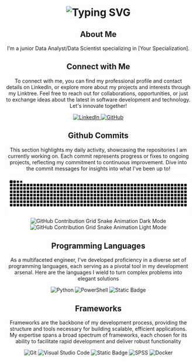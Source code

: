 <!--
Based on:
    https://dev.to/zanepearton/creating-an-engaging-github-profile-a-step-by-step-guide-4hfl
    https://github.com/ZanePearton/ZanePearton
-->

<div align="center">
    <h1>
        <img src="https://readme-typing-svg.herokuapp.com?font=Fira+Code&duration=4000&color=F7007A&center=true&random=false&width=435&lines=Hi!;I'm+Alvaro+Manzanas;Welcome+to+my+GitHub" alt="Typing SVG" />
    </h1>
</div>

<div align="center">
    <h2>About Me</h2>
    <p>I'm a junior Data Analyst/Data Scientist specializing in [Your Specialization].</p>
</div>

<div align="center">
    <h2 align="center" class="section-heading">Connect with Me</h2>
    <p> To connect with me, you can find my professional profile and contact details on LinkedIn, or explore more about my projects and interests through my Linktree. Feel free to reach out for collaborations, opportunities, or just to exchange ideas about the latest in software development and technology. Let's innovate together! </p>
    <div align="center">
        <a href="https://www.linkedin.com/in/alvaromanzanas/">
            <img alt="LinkedIn" src="https://img.shields.io/badge/alvaromanzanas-brightgreen?logo=linkedin">
        </a>
        <a href="https://almanzanas.github.io/">
            <img alt="GitHub" src="https://img.shields.io/badge/almanzanas-grey?logo=github">
        </a>
    </div>
    <div align="center">
        <h2>Github Commits</h2>
        <p>This section highlights my daily activity, showcasing the repositories I am currently working on. Each commit represents progress or fixes to ongoing projects, reflecting my commitment to continuous improvement. Dive into the commit messages for insights into what I've been up to!</p>
        <picture>
            <source media="(prefers-color-scheme: dark)" srcset="https://raw.githubusercontent.com/almanzanas/almanzanas/output/github-contribution-grid-snake-dark.svg#gh-dark-mode-only">
            <source media="(prefers-color-scheme: light)" srcset="https://raw.githubusercontent.com/almanzanas/almanzanas/output/github-contribution-grid-snake.svg#gh-light-mode-only">
            <img alt="github contribution grid snake animation" src="https://raw.githubusercontent.com/almanzanas/almanzanas/output/github-contribution-grid-snake.svg" style="visibility:visible;max-width:100%;">
        </picture>
        <img src="https://github.com/almanzanas/almanzanas/blob/output/github-contribution-grid-snake2.svg#gh-dark-mode-only" alt="GitHub Contribution Grid Snake Animation Dark Mode"/>
        <img src="https://github.com/almanzanas/almanzanas/blob/output/github-contribution-grid-snake2.svg#gh-light-mode-only" alt="GitHub Contribution Grid Snake Animation Light Mode"/>
    </div>
    <h2 align="center" class="section-heading">Programming Languages</h2>
    <p> As a multifaceted engineer, I've developed proficiency in a diverse set of programming languages, each serving as a pivotal tool in my development arsenal. Here are the languages I wield to turn complex problems into elegant solutions</p>
    <div align="center">
        <img alt="Python" src="https://img.shields.io/badge/Python-white?style=for-the-badge&logo=python&logoColor=black">
        <img alt="PowerShell" src="https://img.shields.io/badge/PowerShell-blue?style=for-the-badge&logo=powershell&logoColor=white">
        <img alt="Static Badge" src="https://img.shields.io/badge/Bash-GreenYellow?style=for-the-badge&logo=debian&logoColor=white">
    </div>
<!--
    <h2 align="center" class="section-heading">☁️ Cloud Technologies</h2>
    <p>In the dynamic realm of cloud computing, I am proficient in leveraging leading cloud platforms and technologies to architect, deploy, and manage scalable, highly available, and fault-tolerant systems. Here's a glance at the cloud technologies I specialize in:</p>
    <div align="center">
        <img src="https://img.shields.io/badge/AWS-FF9900?style=for-the-badge&logo=amazonaws&logoColor=white" alt="AWS" />
        <img src="https://img.shields.io/badge/Azure-0089D6?style=for-the-badge&logo=microsoftazure&logoColor=white" alt="Azure"/>
        <img src="https://img.shields.io/badge/GCP-4285F4?style=for-the-badge&logo=googlecloud&logoColor=white" alt="GCP"/>
        <img src="https://img.shields.io/badge/Terraform-623CE4?style=for-the-badge&logo=terraform&logoColor=white" alt="Terraform"/>
        <img src="https://img.shields.io/badge/Docker-2496ED?style=for-the-badge&logo=docker&logoColor=white" alt="Docker"/>
        <img src="https://img.shields.io/badge/Jenkins-D24939?style=for-the-badge&logo=jenkins&logoColor=white" alt="Jenkins"/>
        <img src="https://img.shields.io/badge/Salesforce-00A1E0?style=for-the-badge&logo=salesforce&logoColor=white" alt="Salesforce"/>
    </div>
-->
    <h2 align="center" class="section-heading">Frameworks</h2>
    <p>Frameworks are the backbone of my development process, providing the structure and tools necessary for building scalable, efficient applications. My expertise spans a broad spectrum of frameworks, each chosen for its ability to facilitate rapid development and deliver robust functionality</p>
    <div align="center">
        <img src="https://img.shields.io/badge/Git-F05032?style=for-the-badge&logo=git&logoColor=white" alt="Git"/>
        <img src="https://img.shields.io/badge/Visual%20Studio%20Code-007ACC?style=for-the-badge&logo=visualstudiocode&logoColor=white" alt="Visual Studio Code"/>
        <img alt="Static Badge" src="https://img.shields.io/badge/Notebook-gold?style=for-the-badge&logo=jupyter&logoColor=black">
        <img alt="SPSS" src="https://img.shields.io/badge/SPSS-black?style=for-the-badge&logo=ibm&logoColor=white">
        <img src="https://img.shields.io/badge/Docker-2496ED?style=for-the-badge&logo=docker&logoColor=white" alt="Docker"/>
    </div>
</div>
